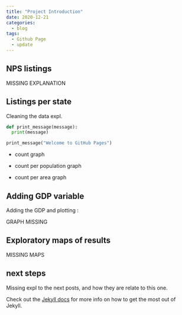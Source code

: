 ```yaml
---
title: "Project Introduction"
date: 2020-12-21
categories:
  - blog
tags:
  - Github Page
  - update
---
```


## NPS listings

MISSING EXPLANATION

## Listings per state

Cleaning the data expl.

```python
def print_message(message):
  print(message)

print_message("Welcome to GitHub Pages")
```
- count graph

- count per population graph

- count per area graph

## Adding GDP variable

Adding the GDP and plotting :

GRAPH MISSING

## Exploratory maps of results

MISSING MAPS

## next steps

Missing expl to the next posts, and how they are relate to this one.


Check out the [Jekyll docs][jekyll-docs] for more info on how to get the most out of Jekyll.

[jekyll-docs]: https://jekyllrb.com/docs/home
[jekyll-gh]: https://github.com/jekyll/jekyll
[jekyll-talk]: https://talk.jekyllrb.com/
